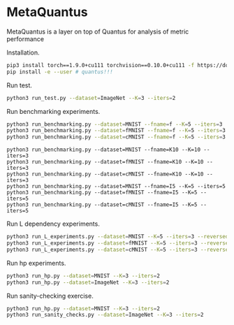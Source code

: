 # MetaQuantus
MetaQuantus is a layer on top of Quantus for analysis of metric performance

Installation.
```bash
pip3 install torch==1.9.0+cu111 torchvision==0.10.0+cu111 -f https://download.pytorch.org/whl/torch_stable.html
pip install -e --user # quantus!!!
```

Run test.
```bash
python3 run_test.py --dataset=ImageNet --K=3 --iters=2
```

Run benchmarking experiments.
```bash
python3 run_benchmarking.py --dataset=MNIST --fname=f --K=5 --iters=3
python3 run_benchmarking.py --dataset=fMNIST --fname=f --K=5 --iters=3
python3 run_benchmarking.py --dataset=cMNIST --fname=f --K=5 --iters=3
```

```
python3 run_benchmarking.py --dataset=MNIST --fname=K10 --K=10 --iters=3
python3 run_benchmarking.py --dataset=fMNIST --fname=K10 --K=10 --iters=3
python3 run_benchmarking.py --dataset=cMNIST --fname=K10 --K=10 --iters=3
python3 run_benchmarking.py --dataset=MNIST --fname=I5 --K=5 --iters=5
python3 run_benchmarking.py --dataset=fMNIST --fname=I5 --K=5 --iters=5
python3 run_benchmarking.py --dataset=cMNIST --fname=I5 --K=5 --iters=5
```

Run L dependency experiments. 
```bash
python3 run_L_experiments.py --dataset=MNIST --K=5 --iters=3 --reversed_order=False 
python3 run_L_experiments.py --dataset=fMNIST --K=5 --iters=3 --reversed_order=False 
python3 run_L_experiments.py --dataset=cMNIST --K=5 --iters=3 --reversed_order=False
```

Run hp experiments.
```bash
python3 run_hp.py --dataset=MNIST --K=3 --iters=2
python3 run_hp.py --dataset=ImageNet --K=3 --iters=2
```

Run sanity-checking exercise.
```bash
python3 run_hp.py --dataset=MNIST --K=3 --iters=2
python3 run_sanity_checks.py --dataset=ImageNet --K=3 --iters=2
```



